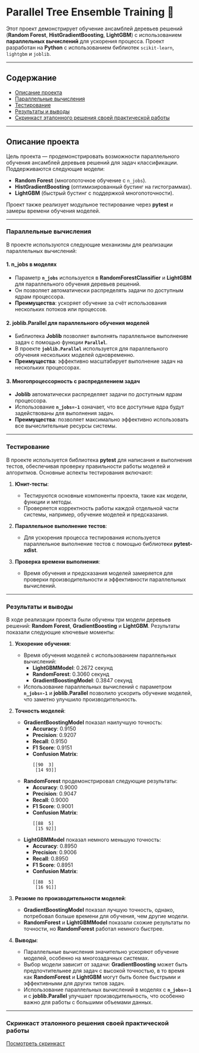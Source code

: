 # **Parallel Tree Ensemble Training** 🚀

Этот проект демонстрирует обучение ансамблей деревьев решений (**Random Forest**, **HistGradientBoosting**, **LightGBM**) с использованием **параллельных вычислений** для ускорения процесса. Проект разработан на **Python** с использованием библиотек `scikit-learn`, `lightgbm` и `joblib`.

---

## **Содержание**
- [Описание проекта](#описание-проекта)
- [Параллельные вычисления](#параллельные-вычисления)
- [Тестирование](#тестирование)
- [Результаты и выводы](#результаты-и-выводы)
- [Скринкаст эталонного решения своей практической работы](#Скринкаст-эталонного-решения-своей-практической-работы)

---

## **Описание проекта**

Цель проекта — продемонстрировать возможности параллельного обучения ансамблей деревьев решений для задач классификации. Поддерживаются следующие модели:
- **Random Forest** (многопоточное обучение с `n_jobs`).
- **HistGradientBoosting** (оптимизированный бустинг на гистограммах).
- **LightGBM** (быстрый бустинг с поддержкой многопоточности).

Проект также реализует модульное тестирование через **pytest** и замеры времени обучения моделей.

---

### **Параллельные вычисления**

В проекте используются следующие механизмы для реализации параллельных вычислений:

#### **1. n_jobs в моделях**  
- Параметр **`n_jobs`** используется в **RandomForestClassifier** и **LightGBM** для параллельного обучения деревьев решений.  
- Он позволяет автоматически распределять задачи по доступным ядрам процессора.  
- **Преимущества**: ускоряет обучение за счёт использования нескольких потоков или процессов.

#### **2. joblib.Parallel для параллельного обучения моделей**  
- Библиотека **Joblib** позволяет выполнять параллельное выполнение задач с помощью функции **`Parallel`**.  
- В проекте **`joblib.Parallel`** используется для параллельного обучения нескольких моделей одновременно.  
- **Преимущества**: эффективно масштабирует выполнение задач на нескольких процессорах.

#### **3. Многопроцессорность с распределением задач**  
- **Joblib** автоматически распределяет задачи по доступным ядрам процессора.  
- Использование **`n_jobs=-1`** означает, что все доступные ядра будут задействованы для выполнения задач.  
- **Преимущества**: позволяет максимально эффективно использовать все вычислительные ресурсы системы.

---

### **Тестирование**

В проекте используется библиотека **pytest** для написания и выполнения тестов, обеспечивая проверку правильности работы моделей и алгоритмов. Основные аспекты тестирования включают:

1. **Юнит-тесты**:
   - Тестируются основные компоненты проекта, такие как модели, функции и методы.
   - Проверяется корректность работы каждой отдельной части системы, например, обучение моделей и предсказания.

2. **Параллельное выполнение тестов**:
   - Для ускорения процесса тестирования используется параллельное выполнение тестов с помощью библиотеки **pytest-xdist**.

3. **Проверка времени выполнения**:
   - Время обучения и предсказания моделей замеряется для проверки производительности и эффективности параллельных вычислений.

---

### **Результаты и выводы**

В ходе реализации проекта были обучены три модели деревьев решений: **Random Forest**, **GradientBoosting** и **LightGBM**. Результаты показали следующие ключевые моменты:

1. **Ускорение обучения**:
   - Время обучения моделей с использованием параллельных вычислений:
     - **LightGBMModel**: 0.2672 секунд
     - **RandomForest**: 0.3060 секунд
     - **GradientBoostingModel**: 0.3847 секунд
   - Использование параллельных вычислений с параметром **`n_jobs=-1`** и **joblib.Parallel** позволило ускорить обучение моделей, что заметно улучшило производительность.

2. **Точность моделей**:
   - **GradientBoostingModel** показал наилучшую точность:
     - **Accuracy**: 0.9150
     - **Precision**: 0.9207
     - **Recall**: 0.9150
     - **F1 Score**: 0.9151
     - **Confusion Matrix**:
       ```
       [[90  3]
        [14 93]]
       ```
   - **RandomForest** продемонстрировал следующие результаты:
     - **Accuracy**: 0.9000
     - **Precision**: 0.9047
     - **Recall**: 0.9000
     - **F1 Score**: 0.9001
     - **Confusion Matrix**:
       ```
       [[88  5]
        [15 92]]
       ```
   - **LightGBMModel** показал немного меньшую точность:
     - **Accuracy**: 0.8950
     - **Precision**: 0.9006
     - **Recall**: 0.8950
     - **F1 Score**: 0.8951
     - **Confusion Matrix**:
       ```
       [[88  5]
        [16 91]]
       ```

3. **Резюме по производительности моделей**:
   - **GradientBoostingModel** показал лучшую точность, однако, потребовал больше времени для обучения, чем другие модели.
   - **RandomForest** и **LightGBMModel** показали схожие результаты по точности, но **RandomForest** работал немного быстрее.

4. **Выводы**:
   - Параллельные вычисления значительно ускоряют обучение моделей, особенно на многозадачных системах.
   - Выбор модели зависит от задачи: **GradientBoosting** может быть предпочтительнее для задач с высокой точностью, в то время как **RandomForest** и **LightGBM** могут быть более быстрыми и эффективными для других типов задач.
   - Использование параллельных вычислений в моделях с **`n_jobs=-1`** и с **joblib.Parallel** улучшает производительность, что особенно важно для работы с большими объемами данных.

---

### **Скринкаст эталонного решения своей практической работы**

[Посмотреть скринкаст]([https://your-link-to-screencast.com](https://drive.google.com/file/d/1QlfYVuwbMRsERhhjTGXZyAe6hYnt9r5s/view?usp=sharing))
